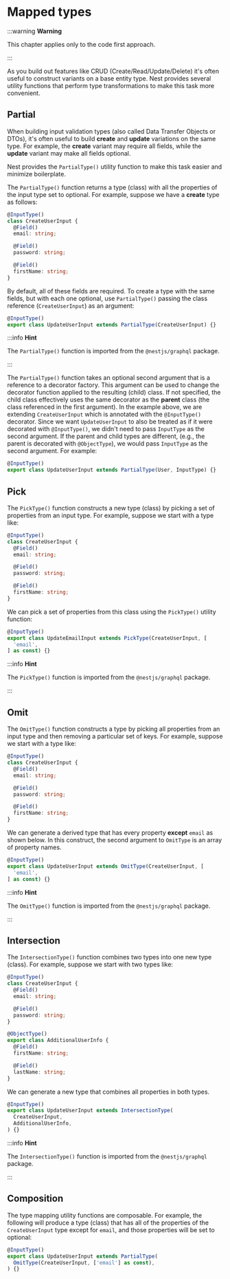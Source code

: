 # Mapped types

:::warning **Warning**

This chapter applies only to the code first approach.

:::

As you build out features like CRUD (Create/Read/Update/Delete) it's often useful to construct variants on a base entity type. Nest provides several utility functions that perform type transformations to make this task more convenient.

## Partial

When building input validation types (also called Data Transfer Objects or DTOs), it's often useful to build **create** and **update** variations on the same type. For example, the **create** variant may require all fields, while the **update** variant may make all fields optional.

Nest provides the `PartialType()` utility function to make this task easier and minimize boilerplate.

The `PartialType()` function returns a type (class) with all the properties of the input type set to optional. For example, suppose we have a **create** type as follows:

```typescript
@InputType()
class CreateUserInput {
  @Field()
  email: string;

  @Field()
  password: string;

  @Field()
  firstName: string;
}
```

By default, all of these fields are required. To create a type with the same fields, but with each one optional, use `PartialType()` passing the class reference (`CreateUserInput`) as an argument:

```typescript
@InputType()
export class UpdateUserInput extends PartialType(CreateUserInput) {}
```

:::info **Hint**

The `PartialType()` function is imported from the `@nestjs/graphql` package.

:::

The `PartialType()` function takes an optional second argument that is a reference to a decorator factory. This argument can be used to change the decorator function applied to the resulting (child) class. If not specified, the child class effectively uses the same decorator as the **parent** class (the class referenced in the first argument). In the example above, we are extending `CreateUserInput` which is annotated with the `@InputType()` decorator. Since we want `UpdateUserInput` to also be treated as if it were decorated with `@InputType()`, we didn't need to pass `InputType` as the second argument. If the parent and child types are different, (e.g., the parent is decorated with `@ObjectType`), we would pass `InputType` as the second argument. For example:

```typescript
@InputType()
export class UpdateUserInput extends PartialType(User, InputType) {}
```

## Pick

The `PickType()` function constructs a new type (class) by picking a set of properties from an input type. For example, suppose we start with a type like:

```typescript
@InputType()
class CreateUserInput {
  @Field()
  email: string;

  @Field()
  password: string;

  @Field()
  firstName: string;
}
```

We can pick a set of properties from this class using the `PickType()` utility function:

```typescript
@InputType()
export class UpdateEmailInput extends PickType(CreateUserInput, [
  'email',
] as const) {}
```

:::info **Hint**

The `PickType()` function is imported from the `@nestjs/graphql` package.

:::

## Omit

The `OmitType()` function constructs a type by picking all properties from an input type and then removing a particular set of keys. For example, suppose we start with a type like:

```typescript
@InputType()
class CreateUserInput {
  @Field()
  email: string;

  @Field()
  password: string;

  @Field()
  firstName: string;
}
```

We can generate a derived type that has every property **except** `email` as shown below. In this construct, the second argument to `OmitType` is an array of property names.

```typescript
@InputType()
export class UpdateUserInput extends OmitType(CreateUserInput, [
  'email',
] as const) {}
```

:::info **Hint**

The `OmitType()` function is imported from the `@nestjs/graphql` package.

:::

## Intersection

The `IntersectionType()` function combines two types into one new type (class). For example, suppose we start with two types like:

```typescript
@InputType()
class CreateUserInput {
  @Field()
  email: string;

  @Field()
  password: string;
}

@ObjectType()
export class AdditionalUserInfo {
  @Field()
  firstName: string;

  @Field()
  lastName: string;
}
```

We can generate a new type that combines all properties in both types.

```typescript
@InputType()
export class UpdateUserInput extends IntersectionType(
  CreateUserInput,
  AdditionalUserInfo,
) {}
```

:::info **Hint**

The `IntersectionType()` function is imported from the `@nestjs/graphql` package.

:::

## Composition

The type mapping utility functions are composable. For example, the following will produce a type (class) that has all of the properties of the `CreateUserInput` type except for `email`, and those properties will be set to optional:

```typescript
@InputType()
export class UpdateUserInput extends PartialType(
  OmitType(CreateUserInput, ['email'] as const),
) {}
```
